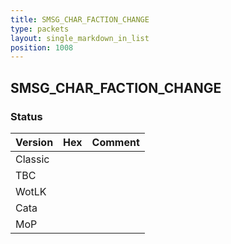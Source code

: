 ```yaml
---
title: SMSG_CHAR_FACTION_CHANGE
type: packets
layout: single_markdown_in_list
position: 1008
---
```


## SMSG_CHAR_FACTION_CHANGE

### Status

Version | Hex | Comment
---------- | ---------- | ----------
Classic |  |
TBC |  |
WotLK |  |
Cata |  |
MoP |  |